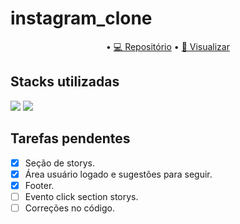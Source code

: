 # instagram_clone
 
 <p align="center">
• <a href="https://github.com/brenordev/instagram_clone">💻 Repositório</a>
• <a href="https://brenordev.github.io/instagram_clone/">🚀 Visualizar</a>
</p>
 
## Stacks utilizadas
<div>
  <img src="https://img.shields.io/badge/HTML5-E34F26?style=for-the-badge&logo=html5&logoColor=white">
  <img src="https://img.shields.io/badge/CSS3-1572B6?style=for-the-badge&logo=css3&logoColor=white">
</div>

## Tarefas pendentes
- [X] Seção de storys.
- [X] Área usuário logado e sugestões para seguir.
- [X] Footer.
- [ ] Evento click section storys.
- [ ] Correções no código.  
